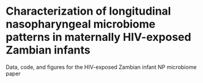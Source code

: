 # Characterization of longitudinal nasopharyngeal microbiome patterns in maternally HIV-exposed Zambian infants
Data, code, and figures for the HIV-exposed Zambian infant NP microbiome paper

